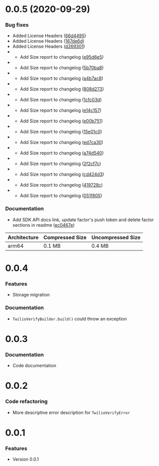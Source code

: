 # 0.0.5 (2020-09-29)

### Bug fixes
-  Added License Headers ([66d4495](https://github.com/twilio/twilio-verify-ios/commit/66d4495f52540cf09a84bb19e0a381c1e01d4b78))
-  Added License Headers ([167de6d](https://github.com/twilio/twilio-verify-ios/commit/167de6d9e89fae23b0974f4b54ebd5cd07973eaf))
-  Added License Headers ([d269301](https://github.com/twilio/twilio-verify-ios/commit/d2693016abb2c4a4a6fb06f520bd45ec93d09eae))
-  - Add Size report to changelog ([e95d6e5](https://github.com/twilio/twilio-verify-ios/commit/e95d6e512c03b698482aa7299db8d9c2d4ca1e5f))
-  - Add Size report to changelog ([5b70ba8](https://github.com/twilio/twilio-verify-ios/commit/5b70ba818a4da7ac773f1f24608b210a755b86d5))
-  - Add Size report to changelog ([a4b7ac8](https://github.com/twilio/twilio-verify-ios/commit/a4b7ac800953a235afb148eb86af5bcceaae7599))
-  - Add Size report to changelog ([808d273](https://github.com/twilio/twilio-verify-ios/commit/808d273c9cec5b1231f88d6579106a708ec6a12e))
-  - Add Size report to changelog ([1cfc03d](https://github.com/twilio/twilio-verify-ios/commit/1cfc03d41cb7ea44238eb4536a5e84589766cbbe))
-  - Add Size report to changelog ([e14c157](https://github.com/twilio/twilio-verify-ios/commit/e14c15709a84c13cdb19811b3888622f5e63ef43))
-  - Add Size report to changelog ([e00b751](https://github.com/twilio/twilio-verify-ios/commit/e00b75142eddb92e6bca387f8e25dc184eacd8a3))
-  - Add Size report to changelog ([15e01c0](https://github.com/twilio/twilio-verify-ios/commit/15e01c0fe314fc173555100dfed94c520d30365e))
-  - Add Size report to changelog ([ed7ca30](https://github.com/twilio/twilio-verify-ios/commit/ed7ca30d14370dacdd8acf2d903a146b4f611b7f))
-  - Add Size report to changelog ([a74d540](https://github.com/twilio/twilio-verify-ios/commit/a74d5408fafdccec736cc425a8e113fa4e5e8571))
-  - Add Size report to changelog ([2f2cf7c](https://github.com/twilio/twilio-verify-ios/commit/2f2cf7c024b6c06f22552220846160fc8ff96004))
-  - Add Size report to changelog ([cd424d3](https://github.com/twilio/twilio-verify-ios/commit/cd424d336b4bb7568256dc605e445d945f709b26))
-  - Add Size report to changelog ([419728c](https://github.com/twilio/twilio-verify-ios/commit/419728ce4520f38aa73e39c256086c2c952d4750))
-  - Add Size report to changelog ([051f805](https://github.com/twilio/twilio-verify-ios/commit/051f80511c243dee13ef7dde5201a2523358d4e7))

### Documentation
- Add SDK API docs link, update factor's push token and delete factor sections in readme ([ec0467e](https://github.com/twilio/twilio-verify-ios/commit/ec0467e4590b944b7e713ed6dfd8e4725eae12c0))

Architecture | Compressed Size | Uncompressed Size
------------ | --------------- | -----------------
arm64        |       0.1 MB    | 0.4 MB


# 0.0.4

### Features
- Storage migration

### Documentation
- `TwilioVerifyBuilder.build()` could throw an exception

# 0.0.3

### Documentation
- Code documentation

# 0.0.2

### Code refactoring
- More descriptive error description for `TwilioVerifyError`

# 0.0.1

### Features
- Version 0.0.1